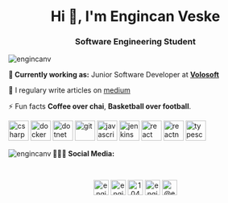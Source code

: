 <h1 align="center">Hi 👋, I'm Engincan Veske</h1>
<h3 align="center">Software Engineering Student</h3>

<p align="left"> <img src="https://komarev.com/ghpvc/?username=engincanv" alt="engincanv" /> </p>

**💼 Currently working as:** Junior Software Developer at <a href="https://volosoft.com/" target="_blank"><b>Volosoft</b></a>

📝 I regulary write articles on [medium](https://medium.com/@enginveske)

⚡ Fun facts **Coffee over chai**, **Basketball over football**.

<p align="left"><img src="https://devicons.github.io/devicon/devicon.git/icons/csharp/csharp-original.svg" alt="csharp" width="40" height="40"/> <img src="https://devicons.github.io/devicon/devicon.git/icons/docker/docker-original-wordmark.svg" alt="docker" width="40" height="40"/> <img src="https://devicons.github.io/devicon/devicon.git/icons/dot-net/dot-net-original-wordmark.svg" alt="dotnet" width="40" height="40"/> <img src="https://www.vectorlogo.zone/logos/git-scm/git-scm-icon.svg" alt="git" width="40" height="40"/> <img src="https://devicons.github.io/devicon/devicon.git/icons/javascript/javascript-original.svg" alt="javascript" width="40" height="40"/> <img src="https://www.vectorlogo.zone/logos/jenkins/jenkins-icon.svg" alt="jenkins" width="40" height="40"/> <img src="https://devicons.github.io/devicon/devicon.git/icons/react/react-original-wordmark.svg" alt="react" width="40" height="40"/> <img src="https://reactnative.dev/img/header_logo.svg" alt="reactnative" width="40" height="40"/> <img src="https://devicons.github.io/devicon/devicon.git/icons/typescript/typescript-original.svg" alt="typescript" width="40" height="40"/></p>

<p><img align="left" src="https://github-readme-stats.vercel.app/api/top-langs/?username=engincanv&layout=compact" alt="engincanv" /></p>



**👨🏻‍💻 Social Media:** 
<p align="center" style="padding: 30px">
<a href="https://twitter.com/engincanveske" target="blank"><img align="center" src="https://cdn.jsdelivr.net/npm/simple-icons@3.0.1/icons/twitter.svg" alt="engincanveske" height="30" width="30" /></a>
<a href="https://linkedin.com/in/engincan-veske-b4a75b145" target="blank"><img align="center" src="https://cdn.jsdelivr.net/npm/simple-icons@3.0.1/icons/linkedin.svg" alt="engincan-veske-b4a75b145" height="30" width="30" /></a>
<a href="https://stackoverflow.com/users/10477283" target="blank"><img align="center" src="https://cdn.jsdelivr.net/npm/simple-icons@3.0.1/icons/stackoverflow.svg" alt="10477283" height="30" width="30" /></a>
<a href="https://kaggle.com/enginveske" target="blank"><img align="center" src="https://cdn.jsdelivr.net/npm/simple-icons@3.0.1/icons/kaggle.svg" alt="enginveske" height="30" width="30" /></a>
<a href="https://medium.com/@enginveske" target="blank"><img align="center" src="https://cdn.jsdelivr.net/npm/simple-icons@3.0.1/icons/medium.svg" alt="@enginveske" height="30" width="30" /></a>
</p>
